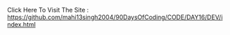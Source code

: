 Click Here To Visit The Site : https://github.com/mahi13singh2004/90DaysOfCoding/CODE/DAY16/DEV/index.html

